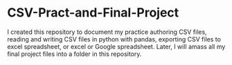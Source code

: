 # CSV-Pract-and-Final-Project
I created this repository to document my practice authoring CSV files, reading and writing CSV files in python with pandas, exporting CSV files to excel spreadsheet, or excel or Google spreadsheet. Later, I will amass all my final project files into a folder in this repository.
